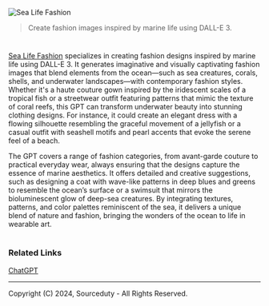 ![Sea Life Fashion](https://github.com/user-attachments/assets/e74041d3-bb3c-4eae-9810-1acdc2d89bae)

> Create fashion images inspired by marine life using DALL-E 3.
#

[Sea Life Fashion](https://chatgpt.com/g/g-IdAhYqe6d-sea-life-fashion) specializes in creating fashion designs inspired by marine life using DALL-E 3. It generates imaginative and visually captivating fashion images that blend elements from the ocean—such as sea creatures, corals, shells, and underwater landscapes—with contemporary fashion styles. Whether it's a haute couture gown inspired by the iridescent scales of a tropical fish or a streetwear outfit featuring patterns that mimic the texture of coral reefs, this GPT can transform underwater beauty into stunning clothing designs. For instance, it could create an elegant dress with a flowing silhouette resembling the graceful movement of a jellyfish or a casual outfit with seashell motifs and pearl accents that evoke the serene feel of a beach.

The GPT covers a range of fashion categories, from avant-garde couture to practical everyday wear, always ensuring that the designs capture the essence of marine aesthetics. It offers detailed and creative suggestions, such as designing a coat with wave-like patterns in deep blues and greens to resemble the ocean’s surface or a swimsuit that mirrors the bioluminescent glow of deep-sea creatures. By integrating textures, patterns, and color palettes reminiscent of the sea, it delivers a unique blend of nature and fashion, bringing the wonders of the ocean to life in wearable art.

#
### Related Links

[ChatGPT](https://github.com/sourceduty/ChatGPT)

***
Copyright (C) 2024, Sourceduty - All Rights Reserved.
